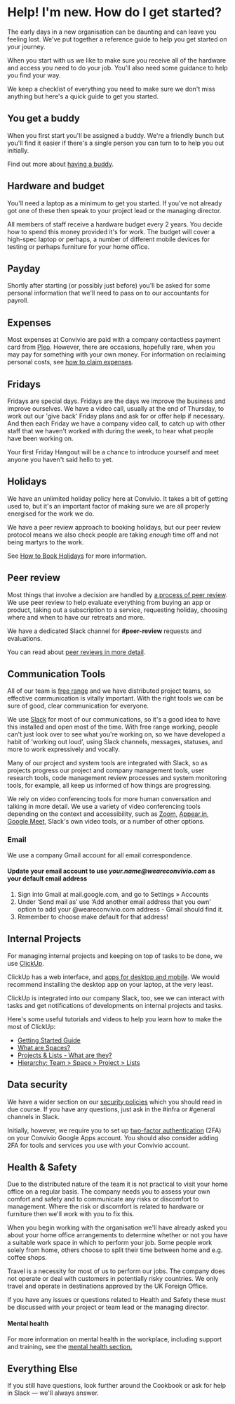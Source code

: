 # Help! I'm new. How do I get started?

The early days in a new organisation can be daunting and can leave you feeling lost. We've put together a reference guide to help you get started on your journey.

When you start with us we like to make sure you receive all of the hardware and access you need to do your job. You'll also need some guidance to help you find your way.

We keep a checklist of everything you need to make sure we don't miss anything but here's a quick guide to get you started.

## You get a buddy

When you first start you'll be assigned a buddy. We're a friendly bunch but you'll find it easier if there's a single person you can turn to to help you out initially.

Find out more about [having a buddy](having-a-buddy.md).

## Hardware and budget

You'll need a laptop as a minimum to get you started. If you've not already got one of these then speak to your project lead or the managing director.

All members of staff receive a hardware budget every 2 years. You decide how to spend this money provided it's for work. The budget will cover a high-spec laptop or perhaps, a number of different mobile devices for testing or perhaps furniture for your home office.

## Payday

Shortly after starting \(or possibly just before\) you'll be asked for some personal information that we'll need to pass on to our accountants for payroll.

## Expenses

Most expenses at Convivio are paid with a company contactless payment card from [Pleo](https://www.pleo.io/). However, there are occasions, hopefully rare, when you may pay for something with your own money. For information on reclaiming personal costs, see [how to claim expenses](../business-operation-recipe/submit-expenses.md).

## Fridays

Fridays are special days. Fridays are the days we improve the business and improve ourselves. We have a video call, usually at the end of Thursday, to work out our 'give back' Friday plans and ask for or offer help if necessary. And then each Friday we have a company video call, to catch up with other staff that we haven't worked with during the week, to hear what people have been working on.

Your first Friday Hangout will be a chance to introduce yourself and meet anyone you haven't said hello to yet.

## Holidays

We have an unlimited holiday policy here at Convivio. It takes a bit of getting used to, but it's an important factor of making sure we are all properly energised for the work we do.

We have a peer review approach to booking holidays, but our peer review protocol means we also check people are taking _enough_ time off and not being martyrs to the work.

See [How to Book Holidays](../business-operation-recipe/taking-time-off-work/holiday.md#requesting-holiday) for more information.

## Peer review

Most things that involve a decision are handled by [a process of peer review](../business-operation-recipe/peer-reviews.md). We use peer review to help evaluate everything from buying an app or product, taking out a subscription to a service, requesting holiday, choosing where and when to have our retreats and more.

We have a dedicated Slack channel for **\#peer-review** requests and evaluations.

You can read about [peer reviews in more detail](../business-operation-recipe/peer-reviews.md).

## Communication Tools

All of our team is [free range](https://blog.weareconvivio.com/free-range-working-an-introduction-27eb178db97c) and we have distributed project teams, so effective communication is vitally important. With the right tools we can be sure of good, clear communication for everyone.

We use [Slack](https://slack.com/) for most of our communications, so it's a good idea to have this installed and open most of the time. With free range working, people can't just look over to see what you're working on, so we have developed a habit of 'working out loud', using Slack channels, messages, statuses, and more to work expressively and vocally.

Many of our project and system tools are integrated with Slack, so as projects progress our project and company management tools, user research tools, code management review processes and system monitoring tools, for example, all keep us informed of how things are progressing.

We rely on video conferencing tools for more human conversation and talking in more detail. We use a variety of video conferencing tools depending on the context and accessibility, such as [Zoom](https://zoom.us/), [Appear.in](https://appear.in/), [Google Meet](https://meet.google.com/), Slack's own video tools, or a number of other options.

### Email

We use a company Gmail account for all email correspondence.

#### Update your email account to use _your.name@weareconvivio.com_ as your default email address

1. Sign into Gmail at mail.google.com, and go to Settings » Accounts 
2. Under ‘Send mail as’ use ‘Add another email address that you own’ option to add your @weareconvivio.com address - Gmail should find it. 
3. Remember to choose make default for that address!

## Internal Projects

For managing internal projects and keeping on top of tasks to be done, we use [ClickUp](https://clickup.com/).

ClickUp has a web interface, and [apps for desktop and mobile](https://clickup.com/apps). We would recommend installing the desktop app on your laptop, at the very least.

ClickUp is integrated into our company Slack, too, see we can interact with tasks and get notifications of developments on internal projects and tasks.

Here's some useful tutorials and videos to help you learn how to make the most of ClickUp:

* [Getting Started Guide](https://docs.clickup.com/getting-started/getting-started-guide)
* [What are Spaces?](https://docs.clickup.com/general/what-are-spaces)
* [Projects & Lists - What are they?](https://docs.clickup.com/general/projects-lists-what-are-they)
* [Hierarchy: Team &gt; Space &gt; Project &gt; Lists](https://docs.clickup.com/general/hierarchy-team-space-project-lists)

## Data security

We have a wider section on our [security policies](../business-operation-recipe/security-policy/) which you should read in due course. If you have any questions, just ask in the \#infra or \#general channels in Slack.

Initially, however, we require you to set up [two-factor authentication](../business-operation-recipe/security-policy/two-factor-authentication-2fa.md) \(2FA\) on your Convivio Google Apps account. You should also consider adding 2FA for tools and services you use with your Convivio account.

## Health & Safety

Due to the distributed nature of the team it is not practical to visit your home office on a regular basis. The company needs you to assess your own comfort and safety and to communicate any risks or discomfort to management. Where the risk or discomfort is related to hardware or furniture then we'll work with you to fix this.

When you begin working with the organisation we'll have already asked you about your home office arrangements to determine whether or not you have a suitable work space in which to perform your job. Some people work solely from home, others choose to split their time between home and e.g. coffee shops.

Travel is a necessity for most of us to perform our jobs. The company does not operate or deal with customers in potentially risky countries. We only travel and operate in destinations approved by the UK Foreign Office.

If you have any issues or questions related to Health and Safety these must be discussed with your project or team lead or the managing director.

#### Mental health

For more information on mental health in the workplace, including support  and training, see the [mental health section.](../business-operation-recipe/mental-health/)

## Everything Else

If you still have questions, look further around the Cookbook or ask for help in Slack — we'll always answer.



